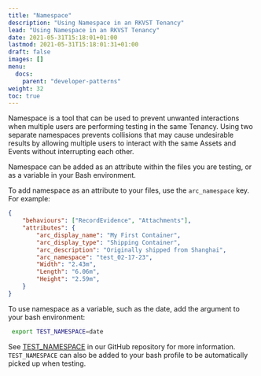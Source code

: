 ```yaml
---
title: "Namespace"
description: "Using Namespace in an RKVST Tenancy"
lead: "Using Namespace in an RKVST Tenancy"
date: 2021-05-31T15:18:01+01:00
lastmod: 2021-05-31T15:18:01:31+01:00
draft: false
images: []
menu:
  docs:
    parent: "developer-patterns"
weight: 32
toc: true
---
```


Namespace is a tool that can be used to prevent unwanted interactions when multiple users are performing testing in the same Tenancy. Using two separate namespaces prevents collisions that may cause undesirable results by allowing multiple users to interact with the same Assets and Events without interrupting each other.

Namespace can be added as an attribute within the files you are testing, or as a variable in your Bash environment.

To add namespace as an attribute to your files, use the `arc_namespace` key. For example:

```json
{
    "behaviours": ["RecordEvidence", "Attachments"],
    "attributes": {
        "arc_display_name": "My First Container",
        "arc_display_type": "Shipping Container",
        "arc_description": "Originally shipped from Shanghai",
        "arc_namespace": "test_02-17-23",
        "Width": "2.43m",
        "Length": "6.06m",
        "Height": "2.59m",
    }
}
```

To use namespace as a variable, such as the date, add the argument to your bash environment:

```bash
 export TEST_NAMESPACE=date
```

See [TEST_NAMESPACE](https://github.com/rkvst/rkvst-samples/blob/main/DEVELOPERS.md#test_namespace) in our GitHub repository for more information. `TEST_NAMESPACE` can also be added to your bash profile to be automatically picked up when testing.
